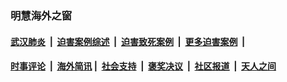 
### 明慧海外之窗

####  [武汉肺炎](indexes/365.md?t=03210300) &nbsp;|&nbsp;  [迫害案例综述](indexes/328.md?t=03210300) &nbsp;|&nbsp; [迫害致死案例](indexes/277.md?t=03210300)  &nbsp;|&nbsp; [更多迫害案例](indexes/81.md?t=03210300)  &nbsp;|&nbsp; 
####  [时事评论](indexes/19.md?t=03210300) &nbsp;|&nbsp; [海外简讯](indexes/245.md?t=03210300)&nbsp;|&nbsp;  [社会支持](indexes/140.md?t=03210300) &nbsp;|&nbsp; [褒奖决议](indexes/282.md?t=03210300) &nbsp;|&nbsp; [社区报道](indexes/91.md?t=03210300)  &nbsp;|&nbsp; [天人之间](indexes/78.md?t=03210300) 

